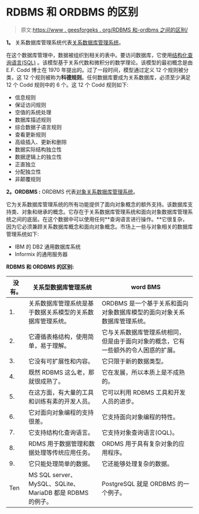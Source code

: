 # RDBMS 和 ORDBMS 的区别

> 原文:[https://www . geesforgeks . org/RDBMS 和-ordbms 之间的区别/](https://www.geeksforgeeks.org/difference-between-rdbms-and-ordbms/)

**1。**
关系数据库管理系统代表[关系数据库管理系统](https://www.geeksforgeeks.org/rdbms-full-form/)。

在这个数据库管理中，数据被组织到相关的表中。要访问数据库，它使用[结构化查询语言(SQL)](https://www.geeksforgeeks.org/structured-query-language/) 。该模型基于关系代数和微积分的数学理论。该模型的最初概念是由 E.F. Codd 博士在 1970 年提出的。过了一段时间，模型通过定义 12 个规则被分类，这 12 个规则被称为**科德规则**。任何数据库要成为关系数据库，必须至少满足 12 个 Codd 规则中的 6 个。这 12 个 Codd 规则如下:

*   信息规则
*   保证访问规则
*   空值的系统处理
*   数据库描述规则
*   综合数据子语言规则
*   查看更新规则
*   高级插入、更新和删除
*   数据实际结构独立性
*   数据逻辑上的独立性
*   正直独立
*   分配独立性
*   非颠覆规则

**2。ORDBMS :**
ORDBMS 代表[对象关系数据库管理系统](https://practice.geeksforgeeks.org/problems/what-you-mean-by-object-relational-dbms)。

它为关系数据库管理系统的所有功能提供了面向对象概念的额外支持。该数据库支持类、对象和继承的概念。它存在于关系数据库管理系统和面向对象数据库管理系统之间的底层。在这个数据中可以使用任何**查询语言进行操作。**它很复杂，因为它必须兼顾关系数据库概念和面向对象概念。市场上一些与对象相关的数据库管理系统如下:

*   IBM 的 DB2 通用数据库系统
*   Informix 的通用服务器

**RDBMS 和 ORDBMS 的区别:**

<center>

| 没有。 | 关系型数据库管理系统 | word BMS |
| --- | --- | --- |
| 1. | 关系数据库管理系统是基于数据关系模型的关系数据库管理系统。 | ORDBMS 是一个基于关系和面向对象数据库模型的面向对象关系数据库管理系统。 |
| 2. | 它遵循表格结构，使用简单，易于理解。 | 它与关系数据库管理系统相同，但是由于面向对象的概念，它有一些额外的令人困惑的扩展。 |
| 3. | 它没有可扩展性和内容。 | 它只限于新的数据类型。 |
| 4. | 既然 RDBMS 这么老，那就很成熟了。 | 它在发展，所以本质上是不成熟的。 |
| 5. | 在这方面，有大量的工具和训练有素的开发人员。 | 它可以利用 RDBMS 工具和开发人员的进步。 |
| 6. | 它对面向对象编程的支持很差。 | 它支持面向对象编程的特性。 |
| 7. | 它支持结构化查询语言。 | 它支持对象查询语言(OQL)。 |
| 8. | RDMS 用于数据管理和数据处理等传统应用任务。 | ORDMS 用于具有复杂对象的应用程序。 |
| 9. | 它只能处理简单的数据。 | 它还能够处理复杂的数据。 |
| Ten | MS SQL server、MySQL、SQLite、MariaDB 都是 RDBMS 的例子。 | PostgreSQL 就是 ORDBMS 的一个例子。 |

</center>